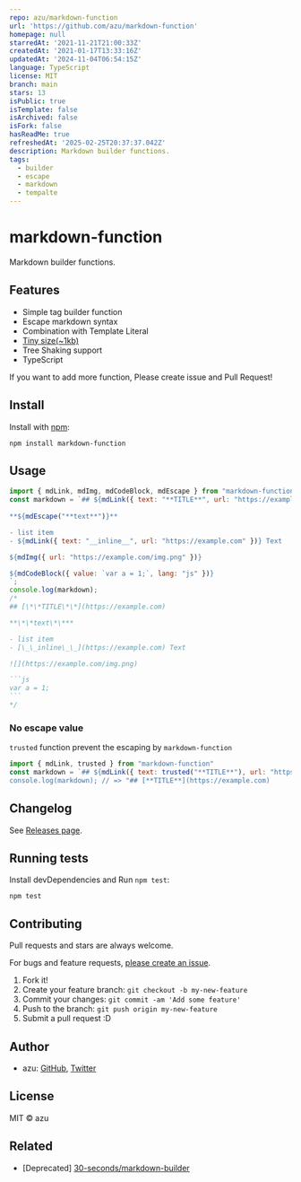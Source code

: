 ```yaml
---
repo: azu/markdown-function
url: 'https://github.com/azu/markdown-function'
homepage: null
starredAt: '2021-11-21T21:00:33Z'
createdAt: '2021-01-17T13:33:16Z'
updatedAt: '2024-11-04T06:54:15Z'
language: TypeScript
license: MIT
branch: main
stars: 13
isPublic: true
isTemplate: false
isArchived: false
isFork: false
hasReadMe: true
refreshedAt: '2025-02-25T20:37:37.042Z'
description: Markdown builder functions.
tags:
  - builder
  - escape
  - markdown
  - tempalte
---
```


# markdown-function

Markdown builder functions.

## Features

- Simple tag builder function
- Escape markdown syntax
- Combination with Template Literal
- [Tiny size(~1kb)](https://bundlephobia.com/result?p=markdown-function)
- Tree Shaking support
- TypeScript

If you want to add more function, Please create issue and Pull Request!

## Install

Install with [npm](https://www.npmjs.com/):

    npm install markdown-function

## Usage

````js
import { mdLink, mdImg, mdCodeBlock, mdEscape } from "markdown-function"
const markdown = `## ${mdLink({ text: "**TITLE**", url: "https://example.com" })}
    
**${mdEscape("**text**")}**    

- list item
- ${mdLink({ text: "__inline__", url: "https://example.com" })} Text

${mdImg({ url: "https://example.com/img.png" })}

${mdCodeBlock({ value: `var a = 1;`, lang: "js" })}
`;
console.log(markdown);
/*
## [\*\*TITLE\*\*](https://example.com)

**\*\*text\*\***

- list item
- [\_\_inline\_\_](https://example.com) Text

![](https://example.com/img.png)

```js
var a = 1;
```
*/
````

### No escape value

`trusted` function prevent the escaping by `markdown-function`

```js
import { mdLink, trusted } from "markdown-function"
const markdown = `## ${mdLink({ text: trusted("**TITLE**"), url: "https://example.com" })};
console.log(markdown); // => "## [**TITLE**](https://example.com)
```


## Changelog

See [Releases page](https://github.com/azu/markdown-function/releases).

## Running tests

Install devDependencies and Run `npm test`:

    npm test

## Contributing

Pull requests and stars are always welcome.

For bugs and feature requests, [please create an issue](https://github.com/azu/markdown-function/issues).

1. Fork it!
2. Create your feature branch: `git checkout -b my-new-feature`
3. Commit your changes: `git commit -am 'Add some feature'`
4. Push to the branch: `git push origin my-new-feature`
5. Submit a pull request :D

## Author

- azu: [GitHub](https://github.com/azu), [Twitter](https://twitter.com/azu_re)

## License

MIT © azu

## Related

- [Deprecated] [30-seconds/markdown-builder](https://github.com/30-seconds/markdown-builder)
